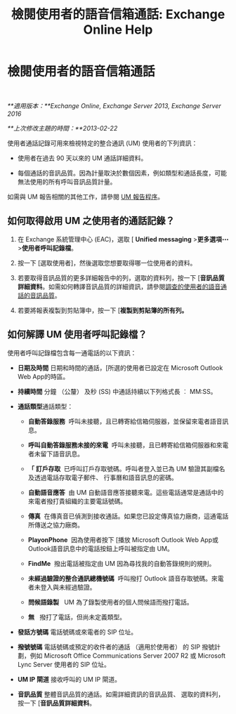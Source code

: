 ﻿---
title: '檢閱使用者的語音信箱通話: Exchange Online Help'
TOCTitle: 檢閱使用者的語音信箱通話
ms:assetid: 95768fe3-3ae2-43bd-9cbf-18c3b85c4592
ms:mtpsurl: https://technet.microsoft.com/zh-tw/library/JJ659070(v=EXCHG.150)
ms:contentKeyID: 50554037
ms.date: 05/23/2018
mtps_version: v=EXCHG.150
ms.translationtype: MT
---

# 檢閱使用者的語音信箱通話

 

_**適用版本：**Exchange Online, Exchange Server 2013, Exchange Server 2016_

_**上次修改主題的時間：**2013-02-22_

使用者通話記錄可用來檢視特定的整合通訊 (UM) 使用者的下列資訊：

  - 使用者在過去 90 天以來的 UM 通話詳細資料。

  - 每個通話的音訊品質。因為計量取決於數個因素，例如類型和通話長度，可能無法使用的所有呼叫音訊品質計量。

如需與 UM 報告相關的其他工作，請參閱 [UM 報告程序](um-reports-procedures-exchange-2013-help.md)。

## 如何取得啟用 UM 之使用者的通話記錄？

1.  在 Exchange 系統管理中心 (EAC)，選取 \[ **Unified messaging** \>**更多選項**![更多選項圖示](images/JJ150550.5381819e-3b21-4873-8714-e9b956290b28(EXCHG.150).gif "更多選項圖示") \>**使用者呼叫記錄檔**。

2.  按一下 \[選取使用者\]，然後選取您想要取得哪一位使用者的資料。

3.  若要取得音訊品質的更多詳細報告中的列，選取的資料列，按一下 \[**音訊品質詳細資料**。如需如何轉譯音訊品質的詳細資訊，請參閱[調查的使用者的語音通話的音訊品質](investigate-the-audio-quality-of-voice-calls-for-a-user-exchange-2013-help.md)。

4.  若要將報表複製到剪貼簿中，按一下 \[**複製到剪貼簿的所有列。**

## 如何解譯 UM 使用者呼叫記錄檔？

使用者呼叫記錄檔包含每一通電話的以下資訊：

  - **日期及時間** 日期和時間的通話，\[所選的使用者已設定在 Microsoft Outlook Web App的時區。

  - **持續時間** 分鐘 （公釐） 及秒 (SS) 中通話持續以下列格式長 ︰ MM:SS。

  - **通話類型**通話類型：
    
      - **自動答錄服務**  呼叫未接聽，且已轉寄給信箱伺服器，並保留來電者語音訊息。
    
      - **呼叫自動答錄服務未接的來電**  呼叫未接聽，且已轉寄給信箱伺服器和來電者未留下語音訊息。
    
      - **「 訂戶存取**  已呼叫訂戶存取號碼。呼叫者登入並已為 UM 驗證其副檔名及透過電話存取電子郵件、 行事曆和語音訊息的密碼。
    
      - **自動語音應答**  由 UM 自動語音應答接聽來電。這些電話通常是通話中的來電者撥打貴組織的主要電話號碼。
    
      - **傳真**  在傳真音已偵測到接收通話。如果您已設定傳真協力廠商，這通電話所傳送之協力廠商。
    
      - **PlayonPhone**  因為使用者按下 \[播放 Microsoft Outlook Web App或Outlook語音訊息中的電話按鈕上呼叫被指定由 UM。
    
      - **FindMe**  撥出電話被指定由 UM 因為尋找我的自動答錄規則的規則。
    
      - **未經過驗證的整合通訊總機號碼**  呼叫撥打 Outlook 語音存取號碼。來電者未登入與未經過驗證。
    
      - **問候語錄製**   UM 為了錄製使用者的個人問候語而撥打電話。
    
      - **無**   撥打了電話，但尚未定義類型。

  - **發話方號碼** 電話號碼或來電者的 SIP 位址。

  - **撥號號碼** 電話號碼或預定的收件者的通話 （適用於使用者） 的 SIP 撥號計劃，例如 Microsoft Office Communications Server 2007 R2 或 Microsoft Lync Server 使用者的 SIP 位址。

  - **UM IP 閘道** 接收呼叫的 UM IP 閘道。

  - **音訊品質** 整體音訊品質的通話。如需詳細資訊的音訊品質、 選取的資料列，按一下 \[**音訊品質詳細資料**。


